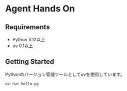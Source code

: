 # Agent Hands On

## Requirements
- Python 3.12以上
- uv 0.1以上

## Getting Started
Pythonのバージョン管理ツールとしてuvを使用しています。
```
uv run hello.py
```
